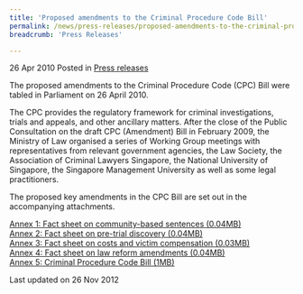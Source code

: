 ```yaml
---
title: 'Proposed amendments to the Criminal Procedure Code Bill'
permalink: /news/press-releases/proposed-amendments-to-the-criminal-procedure-code-bill/
breadcrumb: 'Press Releases'

---
```




26 Apr 2010 Posted in [Press releases](/news/press-releases)


The proposed amendments to the Criminal Procedure Code (CPC) Bill were tabled in Parliament on 26 April 2010.

The CPC provides the regulatory framework for criminal investigations, trials and appeals, and other ancillary matters. After the close of the Public Consultation on the draft CPC (Amendment) Bill in February 2009, the Ministry of Law organised a series of Working Group meetings with representatives from relevant government agencies, the Law Society, the Association of Criminal Lawyers Singapore, the National University of Singapore, the Singapore Management University as well as some legal practitioners.

The proposed key amendments in the CPC Bill are set out in the accompanying attachments.

[Annex 1: Fact sheet on community-based sentences (0.04MB)](/files/news/press-releases/2010/04/linkclickbfc2.pdf)  
[Annex 2: Fact sheet on pre-trial discovery (0.04MB)](/files/news/press-releases/2010/04/linkclick43f3.pdf)  
[Annex 3: Fact sheet on costs and victim compensation (0.03MB)](/files/news/press-releases/2010/04/linkclick5f80.pdf)  
[Annex 4: Fact sheet on law reform amendments (0.04MB)](/files/news/press-releases/2010/04/linkclick3e77.pdf)  
[Annex 5: Criminal Procedure Code Bill (1MB)](/files/news/press-releases/2010/04/linkclick5cdb.pdf)  

<p class="right-side-updated">Last updated on 26 Nov 2012
</p>
